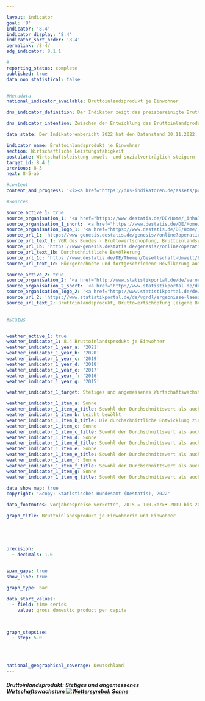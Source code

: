 ```yaml
---

layout: indicator    
goal: '8'    
indicator: '8.4'    
indicator_display: '8.4'    
indicator_sort_order: '8-4'    
permalink: /8-4/    
sdg_indicator: 8.1.1    

#
reporting_status: complete    
published: true    
data_non_statistical: false    


#Metadata    
national_indicator_available: Bruttoinlandsprodukt je Einwohner    

dns_indicator_definition: Der Indikator zeigt das preisbereinigte Bruttoinlandsprodukt (BIP) je Einwohnerin bzw. Einwohner in Deutschland auf Basis des Jahres 2015. Das BIP misst den Wert der im Inland erwirtschafteten Leistung; als Einwohnerinnen und Einwohner gelten dabei alle Personen, die in Deutschland ihren ständigen Wohnsitz haben.    

dns_indicator_intention: Zwischen der Entwicklung des Bruttoinlandprodukts und den anderen Indikatoren der Nachhaltigkeitsstrategie gibt es vielfältige Beziehungen. So spielen soziale Faktoren wie die Bevölkerungsstruktur, das Arbeitskräfteangebot, das Bildungssystem sowie der soziale Zusammenhalt in der Gesellschaft eine wichtige Rolle für die internationale Wettbewerbsfähigkeit der Wirtschaft. Das BIP gilt als wichtiger Indikator für Konjunktur und Wachstum einer Volkswirtschaft, folglich ist das Ziel ein stetiges und angemessenes Wachstum.    

data_state: Der Indikatorenbericht 2022 hat den Datenstand 30.11.2022. Die Daten auf dieser Plattform werden regelmäßig aktualisiert, sodass online aktuellere Daten verfügbar sein können als im <a href="https://dns-indikatoren.de/assets/publications/reports/de/2022.pdf">Indikatorenbericht 2022</a> veröffentlicht.    

indicator_name: Bruttoinlandsprodukt je Einwohner    
section: Wirtschaftliche Leistungsfähigkeit    
postulate: Wirtschaftsleistung umwelt- und sozialverträglich steigern    
target_id: 8.4.1    
previous: 8-3    
next: 8-5-ab    

#content     
content_and_progress: '<i><a href="https://dns-indikatoren.de/assets/publications/reports/de/2022.pdf">Text aus dem Indikatorenbericht 2022 </a></i><br>Das BIP ist Ausdruck der gesamten im Inland entstandenen Wirtschaftsleistung einer Berichtsperiode. Dabei werden vor allem auf Märkten gehandelte sowie staatliche Waren und Dienstleistungen betrachtet. Das BIP wird vierteljährlich und jährlich vom Statistischen Bundesamt nach international harmonisierten Regeln und Standards, wie dem Europäischen System Volkswirtschaftlicher Gesamtrechnungen (ESVG), ermittelt. Aufgrund der frühen Rechentermine stehen viele notwendige Basisdaten nicht rechtzeitig zum ersten Veröffentlichungstermin zur Verfügung. Stattdessen beruht die Erstveröffentlichung noch zu einem erheblichen Teil auf Indikatoren und Schätzungen. Fehlende Angaben werden zunächst (hinzu-)geschätzt oder fortgeschrieben. Die Datenbasis wird später durch zusätzliche Statistiken verbessert, die sukzessive in die Berechnungen eingehen. Erst nach rund vier Jahren liegen nahezu alle notwendigen Basisstatistiken vor und die Daten gelten als „endgültig“.<br>Das BIP ist eine zentrale Größe der Volkswirtschaftlichen Gesamtrechnungen (VGR). Die VGR sind die Zusammenfassung mehrerer Rechnungen, die das wirtschaftliche Geschehen einer Periode darstellen. Die Ergebnisse werden in Form eines geschlossenen Kontensystems ermittelt und in Tabellen dargestellt. Die Berechnungen der VGR wurden zuletzt im Rahmen ihrer Generalrevision 2019 turnusmäßig überprüft und überarbeitet sowie auf das Referenzjahr 2015 umgestellt. Für das reale Bruttoinlandsprodukt insgesamt ergaben sich dadurch neue Veränderungsraten. Das konjunkturelle Gesamtbild hat sich durch die Revision aber nicht geändert.<br>Das BIP ist nicht dafür konzipiert, die Gesamtheit aller gesellschaftlichen Aspekte der Wohlfahrtsmessung abzubilden. Um darüber hinaus auch diese zu erfassen, bedarf es weiterer Indikatoren, die speziell für diese Zwecke konstruiert sind. Hierzu zählen unter anderem die Umweltökonomischen Gesamtrechnungen, die die Wechselbeziehungen zwischen Wirtschaft und Umwelt darstellen, oder Indikatoren wie unentgeltliche Arbeit in privaten Haushalten. Auch die Verteilung von Einkommen (und Vermögen) auf unterschiedliche Bevölkerungsgruppen wird vom BIP nicht abgebildet.<br>Die Veränderung von Bestandsgrößen wird beim BIP nicht erfasst – mit Ausnahme des Kapitalstocks durch die Berechnung von Investitionen und Abschreibungen. Zentrale wirtschaftliche Größen wie Bestände und Qualitäten des Humankapitals (etwa Bildung, Gesundheit), des Sozialkapitals (etwa Sicherheit, Integration) und des Naturkapitals (etwa Ressourcen, Ökosysteme) bleiben ausgeblendet. Aussagen, ob das BIP und sein Wachstum zur Kapitalerhaltung in einem umfassenden Sinn gedient haben, sind somit nicht möglich. Damit können anhand des BIP keine Aussagen zur Nachhaltigkeit des wirtschaftlichen Wachstums getroffen werden.<br>Basis für die Berechnung des BIP je Einwohnerin und Einwohner sind die auf den Zensus 2011 zurückgerechneten und fortgeschriebenen durchschnittlichen Bevölkerungszahlen des Statistischen Bundesamtes.<br>Zwischen 1991 und 2019 hat sich das BIP je Einwohnerin und Einwohner preisbereinigt um insgesamt 40,2&nbsp;% erhöht. Nach einem kräftigen Wachstum von durchschnittlich 2,8&nbsp;% im Zeitraum 2005 bis 2008 gegenüber dem jeweiligen Vorjahr ist das BIP je Einwohnerin und Einwohner im Jahr 2009 in Folge der weltweiten Finanzmarkt- und Wirtschaftskrise gegenüber dem Vorjahr um 5,4&nbsp;% gesunken. Danach erholte sich die wirtschaftliche Leistung wieder und das BIP überstieg 2011 wieder das Niveau von 2008. Wird die Entwicklung von durchschnittlich 1,2&nbsp;% der letzten fünf Jahre betrachtet, so hat sich der Indikator in eine positive Richtung entwickelt. Im Jahr 2019 lag der Wert bei etwa 39 000 Euro je Einwohnerin und Einwohner.'    

#Sources    

source_active_1: true
source_organisation_1: '<a href="https://www.destatis.de/DE/Home/_inhalt.html">Statistisches Bundesamt</a>'
source_organisation_1_short: '<a href="https://www.destatis.de/DE/Home/_inhalt.html">Statistisches Bundesamt (Destatis)</a>'
source_organisation_logo_1: '<a href="https://www.destatis.de/DE/Home/_inhalt.html"><img src="https://dnsUpgradeEnvironment.github.io/dns-indicators/public/OrgImgDe/destatis.png" alt="Statistisches Bundesamt" title=" Klicken Sie hier um zur Homepage der Organisation Statistisches Bundesamt zu gelangen." style="height:60px; width:148px; border: transparent"/></a>'
source_url_1: 'https://www-genesis.destatis.de/genesis//online?operation=table&code=81000-0001'
source_url_text_1: VGR des Bundes - Bruttowertschöpfung, Bruttoinlandsprodukt<br><br>(nominal/preisbereinigt)
source_url_1b: 'https://www-genesis.destatis.de/genesis//online?operation=table&code=12411-0040'
source_url_text_1b: Durchschnittliche Bevölkerung
source_url_1c: 'https://www.destatis.de/DE/Themen/Gesellschaft-Umwelt/Bevoelkerung/Bevoelkerungsstand/_inhalt.html#sprg233540'
source_url_text_1c: Rückgerechnete und fortgeschriebene Bevölkerung auf Grundlage des Zensus 2011

source_active_2: true
source_organisation_2: '<a href="http://www.statistikportal.de/de/veroeffentlichungen/volkswirtschaftliche-gesamtrechnungen-der-laender">Statistische Ämter des Bundes und der Länder</a>'
source_organisation_2_short: '<a href="http://www.statistikportal.de/de/veroeffentlichungen/volkswirtschaftliche-gesamtrechnungen-der-laender">Statistische Ämter des Bundes und der Länder</a>'
source_organisation_logo_2: '<a href="http://www.statistikportal.de/de/veroeffentlichungen/volkswirtschaftliche-gesamtrechnungen-der-laender"><img src="https://dnsUpgradeEnvironment.github.io/dns-indicators/public/OrgImgDe/vwgdl.png" alt="Statistische Ämter des Bundes und der Länder" title=" Klicken Sie hier um zur Homepage der Organisation Statistische Ämter des Bundes und der Länder zu gelangen." style="height:60px; width:148px; border: transparent"/></a>'
source_url_2: 'https://www.statistikportal.de/de/vgrdl/ergebnisse-laenderebene/bruttoinlandsprodukt-bruttowertschoepfung'
source_url_text_2: Bruttoinlandsprodukt, Bruttowertschöpfung (eigene Berechnung auf Basis der Volkswirtschaftlichen Gesamtrechnungen)
    

#Status    


weather_active_1: true
weather_indicator_1: 8.4 Bruttoinlandsprodukt je Einwohner
weather_indicator_1_year_a: '2021'
weather_indicator_1_year_b: '2020'
weather_indicator_1_year_c: '2019'
weather_indicator_1_year_d: '2018'
weather_indicator_1_year_e: '2017'
weather_indicator_1_year_f: '2016'
weather_indicator_1_year_g: '2015'

weather_indicator_1_target: Stetiges und angemessenes Wirtschaftswachstum

weather_indicator_1_item_a: Sonne
weather_indicator_1_item_a_title: Sowohl der Durchschnittswert als auch die letzte jährliche Veränderung deuten in die richtige Richtung.
weather_indicator_1_item_b: Leicht bewölkt
weather_indicator_1_item_b_title: Die durchschnittliche Entwicklung zielte in 2020 in die richtige Richtung, im vorangegangenen Jahr ergab sich jedoch eine Entwicklung in die falsche Richtung oder gar keine Veränderung.
weather_indicator_1_item_c: Sonne
weather_indicator_1_item_c_title: Sowohl der Durchschnittswert als auch die vorangegangene jährliche Veränderung deuteten in 2019 in die richtige Richtung.
weather_indicator_1_item_d: Sonne
weather_indicator_1_item_d_title: Sowohl der Durchschnittswert als auch die vorangegangene jährliche Veränderung deuteten in 2018 in die richtige Richtung.
weather_indicator_1_item_e: Sonne
weather_indicator_1_item_e_title: Sowohl der Durchschnittswert als auch die vorangegangene jährliche Veränderung deuteten in 2017 in die richtige Richtung.
weather_indicator_1_item_f: Sonne
weather_indicator_1_item_f_title: Sowohl der Durchschnittswert als auch die vorangegangene jährliche Veränderung deuteten in 2016 in die richtige Richtung.
weather_indicator_1_item_g: Sonne
weather_indicator_1_item_g_title: Sowohl der Durchschnittswert als auch die vorangegangene jährliche Veränderung deuteten in 2015 in die richtige Richtung.    

data_show_map: true    
copyright: '&copy; Statistisches Bundesamt (Destatis), 2022'    

data_footnotes: Vorjahrespreise verkettet, 2015 = 100.<br>• 2019 bis 2021 vorläufige Daten.    

graph_title: Bruttoinlandsprodukt je Einwohnerin und Einwohner    

    

    

precision: 
  - decimals: 1.0
        

span_gaps: true    
show_line: true    

graph_type: bar    

data_start_values: 
  - field: time series
    value: gross domestic product per capita    

    

graph_stepsize: 
  - step: 5.0
        

            

national_geographical_coverage: Deutschland    
---
```



<div>
  <div class="my-header">
    <h5>Bruttoinlandsprodukt: Stetiges und angemessenes Wirtschaftswachstum
      <a href="https://dnsUpgradeEnvironment.github.io/dns-indicators/status"><img src="https://g205sdgs.github.io/sdg-indicators/public/Wettersymbole/Sonne.png" title="Sowohl der Durchschnittswert als auch die vorangegangene jährliche Veränderung deuteten in 2021 in die richtige Richtung." alt="Wettersymbol: Sonne"/>
      </a>
    </h5>
  </div>
  <div class="my-header-note">
  </div>
</div>